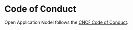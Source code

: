 # Code of Conduct

Open Application Model follows the [CNCF Code of Conduct](https://github.com/cncf/foundation/blob/master/code-of-conduct.md).
